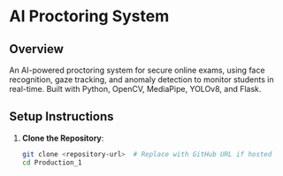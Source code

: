 # AI Proctoring System

## Overview
An AI-powered proctoring system for secure online exams, using face recognition, gaze tracking, and anomaly detection to monitor students in real-time. Built with Python, OpenCV, MediaPipe, YOLOv8, and Flask.

## Setup Instructions
1. **Clone the Repository**:
   ```bash
   git clone <repository-url>  # Replace with GitHub URL if hosted
   cd Production_1